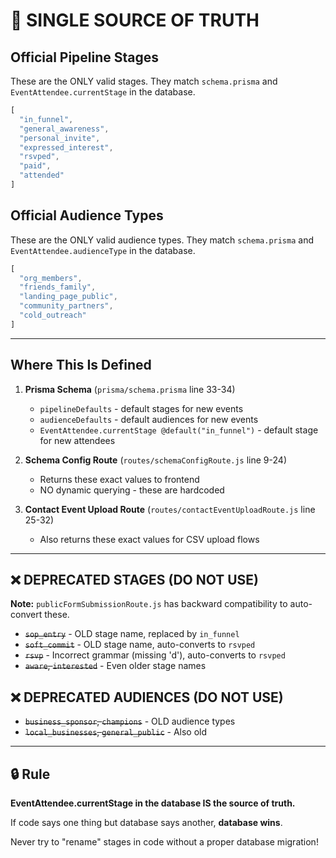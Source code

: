 # 🎯 SINGLE SOURCE OF TRUTH

## Official Pipeline Stages

These are the ONLY valid stages. They match `schema.prisma` and `EventAttendee.currentStage` in the database.

```javascript
[
  "in_funnel",
  "general_awareness",
  "personal_invite", 
  "expressed_interest",
  "rsvped",
  "paid",
  "attended"
]
```

## Official Audience Types

These are the ONLY valid audience types. They match `schema.prisma` and `EventAttendee.audienceType` in the database.

```javascript
[
  "org_members",
  "friends_family",
  "landing_page_public",
  "community_partners",
  "cold_outreach"
]
```

---

## Where This Is Defined

1. **Prisma Schema** (`prisma/schema.prisma` line 33-34)
   - `pipelineDefaults` - default stages for new events
   - `audienceDefaults` - default audiences for new events
   - `EventAttendee.currentStage @default("in_funnel")` - default stage for new attendees

2. **Schema Config Route** (`routes/schemaConfigRoute.js` line 9-24)
   - Returns these exact values to frontend
   - NO dynamic querying - these are hardcoded

3. **Contact Event Upload Route** (`routes/contactEventUploadRoute.js` line 25-32)
   - Also returns these exact values for CSV upload flows

---

## ❌ DEPRECATED STAGES (DO NOT USE)

**Note:** `publicFormSubmissionRoute.js` has backward compatibility to auto-convert these.

- ~~`sop_entry`~~ - OLD stage name, replaced by `in_funnel`
- ~~`soft_commit`~~ - OLD stage name, auto-converts to `rsvped`
- ~~`rsvp`~~ - Incorrect grammar (missing 'd'), auto-converts to `rsvped`
- ~~`aware`, `interested`~~ - Even older stage names

## ❌ DEPRECATED AUDIENCES (DO NOT USE)

- ~~`business_sponsor`, `champions`~~ - OLD audience types
- ~~`local_businesses`, `general_public`~~ - Also old

---

## 🔒 Rule

**EventAttendee.currentStage in the database IS the source of truth.**

If code says one thing but database says another, **database wins**.

Never try to "rename" stages in code without a proper database migration!

